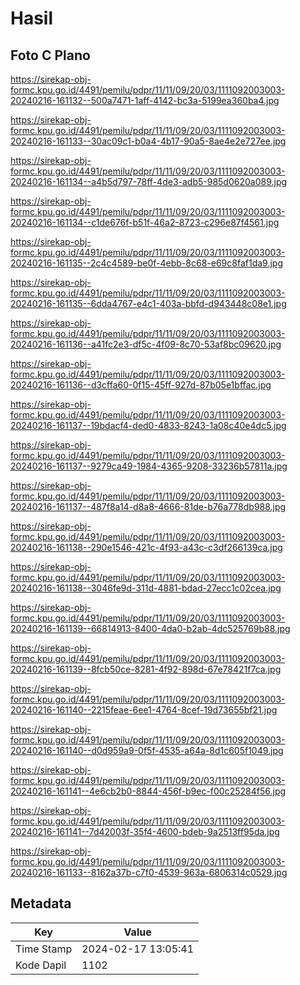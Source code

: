 # Hasil

## Foto C Plano

https://sirekap-obj-formc.kpu.go.id/4491/pemilu/pdpr/11/11/09/20/03/1111092003003-20240216-161132--500a7471-1aff-4142-bc3a-5199ea360ba4.jpg

https://sirekap-obj-formc.kpu.go.id/4491/pemilu/pdpr/11/11/09/20/03/1111092003003-20240216-161133--30ac09c1-b0a4-4b17-90a5-8ae4e2e727ee.jpg

https://sirekap-obj-formc.kpu.go.id/4491/pemilu/pdpr/11/11/09/20/03/1111092003003-20240216-161134--a4b5d797-78ff-4de3-adb5-985d0620a089.jpg

https://sirekap-obj-formc.kpu.go.id/4491/pemilu/pdpr/11/11/09/20/03/1111092003003-20240216-161134--c1de676f-b51f-46a2-8723-c296e87f4561.jpg

https://sirekap-obj-formc.kpu.go.id/4491/pemilu/pdpr/11/11/09/20/03/1111092003003-20240216-161135--2c4c4589-be0f-4ebb-8c68-e69c8faf1da9.jpg

https://sirekap-obj-formc.kpu.go.id/4491/pemilu/pdpr/11/11/09/20/03/1111092003003-20240216-161135--6dda4767-e4c1-403a-bbfd-d943448c08e1.jpg

https://sirekap-obj-formc.kpu.go.id/4491/pemilu/pdpr/11/11/09/20/03/1111092003003-20240216-161136--a41fc2e3-df5c-4f09-8c70-53af8bc09620.jpg

https://sirekap-obj-formc.kpu.go.id/4491/pemilu/pdpr/11/11/09/20/03/1111092003003-20240216-161136--d3cffa60-0f15-45ff-927d-87b05e1bffac.jpg

https://sirekap-obj-formc.kpu.go.id/4491/pemilu/pdpr/11/11/09/20/03/1111092003003-20240216-161137--19bdacf4-ded0-4833-8243-1a08c40e4dc5.jpg

https://sirekap-obj-formc.kpu.go.id/4491/pemilu/pdpr/11/11/09/20/03/1111092003003-20240216-161137--9279ca49-1984-4365-9208-33236b57811a.jpg

https://sirekap-obj-formc.kpu.go.id/4491/pemilu/pdpr/11/11/09/20/03/1111092003003-20240216-161137--487f8a14-d8a8-4666-81de-b76a778db988.jpg

https://sirekap-obj-formc.kpu.go.id/4491/pemilu/pdpr/11/11/09/20/03/1111092003003-20240216-161138--290e1546-421c-4f93-a43c-c3df266139ca.jpg

https://sirekap-obj-formc.kpu.go.id/4491/pemilu/pdpr/11/11/09/20/03/1111092003003-20240216-161138--3046fe9d-311d-4881-bdad-27ecc1c02cea.jpg

https://sirekap-obj-formc.kpu.go.id/4491/pemilu/pdpr/11/11/09/20/03/1111092003003-20240216-161139--66814913-8400-4da0-b2ab-4dc525769b88.jpg

https://sirekap-obj-formc.kpu.go.id/4491/pemilu/pdpr/11/11/09/20/03/1111092003003-20240216-161139--8fcb50ce-8281-4f92-898d-67e78421f7ca.jpg

https://sirekap-obj-formc.kpu.go.id/4491/pemilu/pdpr/11/11/09/20/03/1111092003003-20240216-161140--2215feae-6ee1-4764-8cef-19d73655bf21.jpg

https://sirekap-obj-formc.kpu.go.id/4491/pemilu/pdpr/11/11/09/20/03/1111092003003-20240216-161140--d0d959a9-0f5f-4535-a64a-8d1c605f1049.jpg

https://sirekap-obj-formc.kpu.go.id/4491/pemilu/pdpr/11/11/09/20/03/1111092003003-20240216-161141--4e6cb2b0-8844-456f-b9ec-f00c25284f56.jpg

https://sirekap-obj-formc.kpu.go.id/4491/pemilu/pdpr/11/11/09/20/03/1111092003003-20240216-161141--7d42003f-35f4-4600-bdeb-9a2513ff95da.jpg

https://sirekap-obj-formc.kpu.go.id/4491/pemilu/pdpr/11/11/09/20/03/1111092003003-20240216-161133--8162a37b-c7f0-4539-963a-6806314c0529.jpg


## Metadata

| Key        | Value               |
| ---------- | ------------------- |
| Time Stamp | 2024-02-17 13:05:41 |
| Kode Dapil | 1102                |



